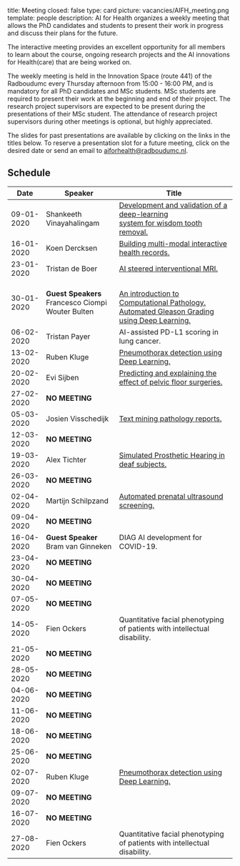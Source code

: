 title: Meeting 
closed: false 
type: card 
picture: vacancies/AIFH_meeting.png 
template: people 
description: AI for Health organizes a weekly meeting that allows the PhD candidates and students to present their work in progress and discuss their plans for the future.

The interactive meeting provides an excellent opportunity for all members to learn about the course, ongoing research projects and the AI innovations for Health(care) that are being worked on. 

The weekly meeting is held in the Innovation Space (route 441) of the Radboudumc every Thursday afternoon from 15:00 - 16:00 PM, and is mandatory for all PhD candidates and MSc students. MSc students are required to present their work at the beginning and end of their project. The research project supervisors are expected to be present during the presentations of their MSc student. The attendance of research project supervisors during other meetings is optional, but highly appreciated. 

The slides for past presentations are available by clicking on the links in the titles below. To reserve a presentation slot for a future meeting, click on the desired date or send an email to [aiforhealth@radboudumc.nl](mailto:aiforhealth@radboudumc.nl).

## Schedule

| Date    | Speaker           |   Title    |
| --------        |    ----  |          --- |
| 09-01-2020      | Shankeeth Vinayahalingam       | [Development and validation of a deep-learning <br> system for wisdom tooth removal.](https://drive.google.com/open?id=14EI95gwzb2WojLpZGzk0t8oJvmGu8LuI)   |
| 16-01-2020   | Koen Dercksen        | [Building multi-modal interactive health records.](https://drive.google.com/open?id=1iF8OF520Tze2YGY6hLcQem0ticioMU8J)      |
| 23-01-2020   | Tristan de Boer   | [AI steered interventional MRI.](https://drive.google.com/open?id=18MnSThorfFcqJIq5z8Qwr0UT4rAjg9fr)       |
| 30-01-2020   | **Guest Speakers** <br> Francesco Ciompi <br> Wouter Bulten   |  <br> [An introduction to Computational Pathology.](https://drive.google.com/open?id=1IE_COqyU5KDI4smXUZPwaAj1MKYKIK7b) <br> [Automated Gleason Grading using Deep Learning.](https://drive.google.com/open?id=1BtyDqtFcOwvfuwvnFAmz38hTOfpkTDu2)    |
| 06-02-2020   | Tristan Payer   | AI-assisted PD-L1 scoring in lung cancer.       |
| 13-02-2020   | Ruben Kluge  | [Pneumothorax detection using Deep Learning.](https://drive.google.com/open?id=1ftGLhnryHfIR_ao0QI-MxDxjGWazmKis)  |
| 20-02-2020   | Evi Sijben   | [Predicting and explaining the effect of pelvic floor surgeries.](https://drive.google.com/open?id=19jeN4hVsG_qpeZmKb9XqOY_tG_Lb9mvJ)  |
| 27-02-2020   | **NO MEETING**  |    |
| 05-03-2020   | Josien Visschedijk   | [Text mining pathology reports.](https://drive.google.com/file/d/1PxBlrPV0EZru659kIjR2vqc_4w6mb76S/view)  |
| 12-03-2020   | **NO MEETING**   |    |
| 19-03-2020   | Alex Tichter   | [Simulated Prosthetic Hearing in deaf subjects.](https://drive.google.com/open?id=1vQ7GuKOKJHNLfUIqWqAs0tTJFIVMp18G)   |
| 26-03-2020   | **NO MEETING**   |   |
| 02-04-2020   | Martijn Schilpzand   | [Automated prenatal ultrasound screening.](https://drive.google.com/open?id=1ZTLtrl6DV1UD6cHsABVuhvQbGocKfEMT)  |
| 09-04-2020  | **NO MEETING**  |    |
| 16-04-2020  | **Guest Speaker** <br> Bram van Ginneken   |  DIAG AI development for COVID-19.  |
| 23-04-2020  | **NO MEETING**  |    |
| 30-04-2020  | **NO MEETING**   |    |
| 07-05-2020  | **NO MEETING**   |   |
| 14-05-2020  | Fien Ockers   |  Quantitative facial phenotyping of patients with intellectual disability.  |
| 21-05-2020 | **NO MEETING**   |    |
| 28-05-2020 | **NO MEETING**   |    |
| 04-06-2020  | **NO MEETING**   |    |
| 11-06-2020 | **NO MEETING**   |    |
| 18-06-2020   | **NO MEETING**   |    |
| 25-06-2020 | **NO MEETING**  |    |
| 02-07-2020 | Ruben Kluge  | [Pneumothorax detection using Deep Learning.](https://drive.google.com/open?id=1ftGLhnryHfIR_ao0QI-MxDxjGWazmKis)  |
| 09-07-2020 | **NO MEETING**  |    |
| 16-07-2020 | **NO MEETING**   |    |
| 27-08-2020 | Fien Ockers | Quantitative facial phenotyping of patients with intellectual disability.  |
